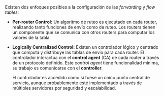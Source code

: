 Existen dos enfoques posibles a la configuración de las *forwarding* y *flow tables:*

- **Per-router Control:** Un algoritmo de ruteo es ejecutado en cada router, realizando tanto funciones de envío como de ruteo. Los routers tienen un componente que se comunica con otros routers para computar los valores de la tabla
- **Logically Centralized Control:** Existen un controlador lógico y centrado que computa y distribuye las tablas de envío para cada router. El controlador interactúa con el **control agent** (CA) de cada router a través de un protocolo definido. Este *control agent* tiene funcionalidad mínima, su trabajo es comunicarse con el **controller**.

	El controlador es accedido como si fuese un único punto central de servicio, aunque probablemente esté implementado a través de múltiples servidores por seguridad y escalabilidad.
